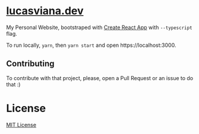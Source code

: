 # [lucasviana.dev](https://lucasviana.dev)

My Personal Website, bootstraped with [Create React App](https://github.com/facebook/create-react-app) with `--typescript` flag.

To run locally, `yarn`, then `yarn start` and open https://localhost:3000.

## Contributing

To contribute with that project, please, open a Pull Request or an issue to do that :)

# License

[MIT License](./LICENSE)
